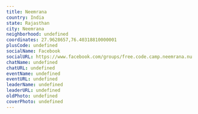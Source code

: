 ```yaml
---
title: Neemrana
country: India
state: Rajasthan
city: Neemrana
neighborhood: undefined
coordinates: 27.9628657,76.40318810000001
plusCode: undefined
socialName: Facebook
socialURL: https://www.facebook.com/groups/free.code.camp.neemrana.nu
chatName: undefined
chatURL: undefined
eventName: undefined
eventURL: undefined
leaderName: undefined
leaderURL: undefined
oldPhoto: undefined
coverPhoto: undefined
---
```

